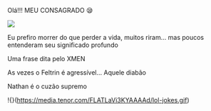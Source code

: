 Olá!!! MEU CONSAGRADO 😪


![](https://media.tenor.com/lzvI32Y92ysAAAAd/good-morning.gif)

Eu prefiro morrer do que perder a vida, muitos riram... mas poucos entenderam seu significado profundo

Uma frase dita pelo XMEN

As vezes o Feltrin é agressível... Aquele diabão

Nathan é o cuzão supremo

!{}(https://media.tenor.com/FLATLaVi3KYAAAAd/lol-jokes.gif)




